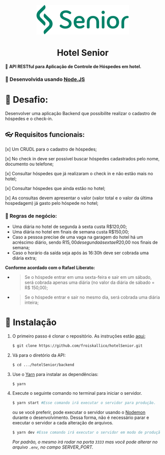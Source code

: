 <div align="center">

[![Senior](./frontend/src/assets/logoSeniorGreen.svg)](https://www.senior.com.br/)

# **Hotel Senior**
</div>

🏨 **API RESTful para Aplicação de Controle de Hóspedes em hotel.**

### 🚀 Desenvolvida usando [Node.JS](https://nodejs.org/en/)

# 🔐 **Desafio:**
Desenvolver uma aplicação Backend que possibilite realizar o cadastro de hóspedes e o check-in.

## 👓 **Requisitos funcionais:**

[x]	Um CRUDL para o cadastro de hóspedes;

[x]	No check in deve ser possível buscar hóspedes cadastrados pelo nome, documento ou telefone;

[x]	Consultar hóspedes que já realizaram o check in e não estão mais no hotel;

[x]	Consultar hóspedes que ainda estão no hotel;

[x]	As consultas devem apresentar o valor (valor total e o valor da última hospedagem) já gasto pelo hóspede no hotel;


### 📏 **Regras de negócio:**
- Uma diária no hotel de segunda à sexta custa R$120,00;
-	Uma diária no hotel em finais de semana custa R$150,00;
-	Caso a pessoa precise de uma vaga na garagem do hotel há um acréscimo diário, sendo R$15,00 de segunda à sexta e R$20,00 nos finais de semana;
-	Caso o horário da saída seja após às 16:30h deve ser cobrada uma diária extra;

**Conforme acordado com o Rafael Liberato:**
- > Se o hóspede entrar em uma sexta-feira e sair em um sábado, será cobrada apenas uma diária (no valor da diária de sábado = R$ 150,00);

- > Se o hóspede entrar e sair no mesmo dia, será cobrada uma diária inteira;

# 🔨 Instalação

1. O primeiro passo é clonar o repositório. As instruções estão [aqui](../README.md#-Instalação);

   ```bash
   $ git clone https://github.com/froiskallico/hotelSenior.git
   ```
2. Vá para o diretório da API:
   ```bash
   $ cd .../hotelSenior/backend
   ```
3. Use o [Yarn](https://yarnpkg.com/) para instalar as dependências:
   ```bash
   $ yarn
   ```
4. Execute o seguinte comando no terminal para iniciar o servidor.
   ```bash
   $ yarn start #Esse comando irá executar o servidor para produção.
   ```
   ou se você preferir, pode executar o servidor usando o [Nodemon](https://nodemon.io/) durante o desenvolvimento. Dessa forma, não é necessário parar e executar o servidor a cada alteração de arquivos.
   ```bash
   $ yarn dev #Esse comando irá executar o servidor em modo de produção.
   ```



    *Por padrão, o mesmo irá rodar na porta `3333` mas você pode alterar no arquivo `.env`, no campo SERVER_PORT.*
